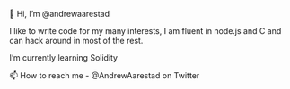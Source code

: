 👋 Hi, I’m @andrewaarestad

I like to write code for my many interests, I am fluent in node.js and C and can hack around in most of the rest.

I’m currently learning Solidity

📫 How to reach me - @AndrewAarestad on Twitter

<!---
andrewaarestad/andrewaarestad is a ✨ special ✨ repository because its `README.md` (this file) appears on your GitHub profile.
You can click the Preview link to take a look at your changes.
--->
